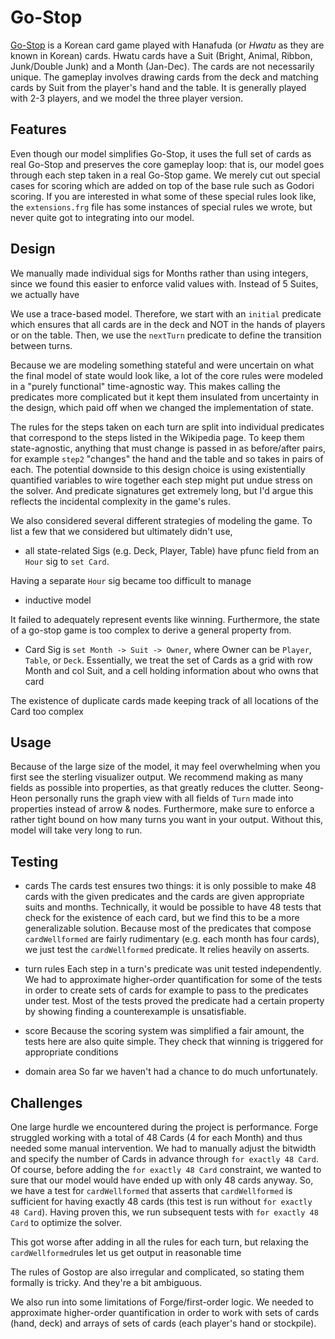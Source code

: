 # Go-Stop
[Go-Stop](https://en.wikipedia.org/wiki/Go-Stop) is a Korean card game played with Hanafuda (or _Hwatu_ as they are known in Korean) cards. Hwatu cards have a Suit (Bright, Animal, Ribbon, Junk/Double Junk) and a Month (Jan-Dec). The cards are not necessarily unique. The gameplay involves drawing cards from the deck and matching cards by Suit from the player's hand and the table. It is generally played with 2-3 players, and we model the three player version.

## Features
Even though our model simplifies Go-Stop, it uses the full set of cards as real Go-Stop and preserves the core gameplay loop: that is, our model goes through each step taken in a real Go-Stop game. We merely cut out special cases for scoring which are added on top of the base rule such as Godori scoring. If you are interested in what some of these special rules look like, the `extensions.frg` file has some instances of special rules we wrote, but never quite got to integrating into our model.

## Design
We manually made individual sigs for Months rather than using integers, since we found this easier to enforce valid values with. Instead of 5 Suites, we actually have

We use a trace-based model. Therefore, we start with an `initial` predicate which ensures that all cards are in the deck and NOT in the hands of players or on the table. Then, we use the `nextTurn` predicate to define the transition between turns.

Because we are modeling something stateful and were uncertain on what the final model of state would look like, a lot of the 
core rules were modeled in a "purely functional" time-agnostic way. This makes calling the predicates more
complicated but it kept them insulated from uncertainty in the design, which paid off when we changed the implementation of state. 

The rules for the steps taken on each turn are split into individual predicates that correspond to the steps listed in the Wikipedia page. To keep them state-agnostic, anything that must change is passed in as before/after pairs, for example `step2` "changes" the hand and the table and so takes in pairs of each. The potential downside to this design choice is using existentially quantified variables to wire together each step might put undue stress on the solver. And predicate signatures get extremely long, but I'd argue this reflects the incidental complexity in the game's rules. 

We also considered several different strategies of modeling the game. To list a few that we considered but ultimately didn't use,
- all state-related Sigs (e.g. Deck, Player, Table) have pfunc field from an `Hour` sig to `set Card`.

Having a separate `Hour` sig became too difficult to manage

- inductive model

It failed to adequately represent events like winning. Furthermore, the state of a go-stop game is too complex to derive a general property from.

- Card Sig is `set Month -> Suit -> Owner`, where Owner can be `Player`, `Table`, or `Deck`. Essentially, we treat the set of Cards as a grid with row Month and col Suit, and a cell holding information about who owns that card

The existence of duplicate cards made keeping track of all locations of the Card too complex

## Usage
Because of the large size of the model, it may feel overwhelming when you first see the sterling visualizer output. We recommend making as many fields as possible into properties, as that greatly reduces the clutter. Seong-Heon personally runs the graph view with all fields of `Turn` made into properties instead of arrow & nodes.
Furthermore, make sure to enforce a rather tight bound on how many turns you want in your output. Without this, model will take very long to run. 

## Testing
- cards
The cards test ensures two things: it is only possible to make 48 cards with the given predicates and the cards are given appropriate suits and months. Technically, it would be possible to have 48 tests that check for the existence of each card, but we find this to be a more generalizable solution. Because most of the predicates that compose `cardWellformed` are fairly rudimentary (e.g. each month has four cards), we just test the `cardWellformed` predicate. It relies heavily on asserts.

- turn rules
Each step in a turn's predicate was unit tested independently. We had to approximate higher-order quantification for some of the tests in order to create sets of cards for example to pass to the predicates under test. Most of the tests proved the predicate had a certain property by showing finding a counterexample is unsatisfiable. 

- score
Because the scoring system was simplified a fair amount, the tests here are also quite simple. They check that winning is triggered for appropriate conditions

- domain area
So far we haven't had a chance to do much unfortunately.

## Challenges
One large hurdle we encountered during the project is performance. Forge struggled working with a total of 48 Cards (4 for each Month) and thus needed some manual intervention. We had to manually adjust the bitwidth and specify the number of Cards in advance through `for exactly 48 Card`. Of course, before adding the `for exactly 48 Card` constraint, we wanted to sure that our model would have ended up with only 48 cards anyway. So, we have a test for `cardWellformed` that asserts that `cardWellformed` is sufficient for having exactly 48 cards (this test is run without `for exactly 48 Card`). Having proven this, we run subsequent tests with `for exactly 48 Card` to optimize the solver.

This got worse after adding in all the rules for each turn, but relaxing the `cardWellformed`rules let us get output in reasonable time

The rules of Gostop are also irregular and complicated, so stating them formally is tricky. And they're a bit ambiguous. 

We also run into some limitations of Forge/first-order logic. We needed to approximate higher-order quantification in order to work with sets of cards (hand, deck) and arrays of sets of cards (each player's hand or stockpile). 
